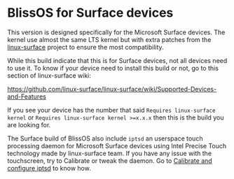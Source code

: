 # BlissOS for Surface devices

This version is designed specifically for the Microsoft Surface devices. The kernel use almost the same LTS kernel but with extra patches from the [linux-surface](https://github.com/linux-surface) project to ensure the most compatibility.

While this build indicate that this is for Surface devices, not all devices need to use it. To know if your device need to install this build or not, go to this section of linux-surface wiki:

https://github.com/linux-surface/linux-surface/wiki/Supported-Devices-and-Features

If you see your device has the number that said `Requires linux-surface kernel` or `Requires linux-surface kernel >=x.x.x` then this is the build you are looking for.

The Surface build of BlissOS also include `iptsd` an userspace touch processing daemon for Microsoft Surface devices using Intel Precise Touch technology made by linux-surface team. If you have any issue with the touchscreen, try to Calibrate or tweak the daemon. Go to [Calibrate and configure iptsd](/configuration/Calibrate-and-configure-iptsd.md) to know how.
